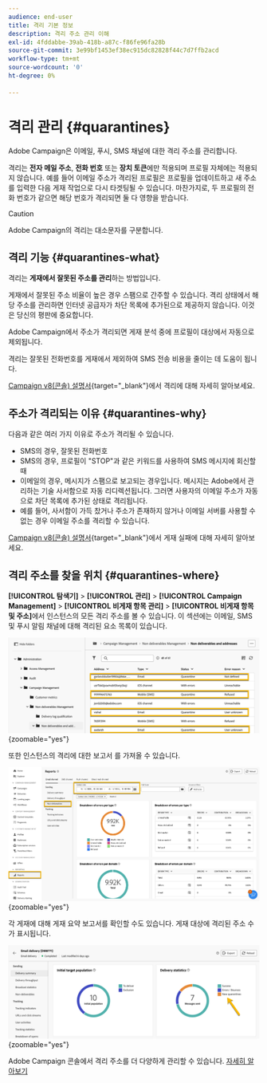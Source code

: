 ```yaml
---
audience: end-user
title: 격리 기본 정보
description: 격리 주소 관리 이해
exl-id: 4fddabbe-39ab-418b-a87c-f86fe96fa28b
source-git-commit: 3e99bf1453ef38ec915dc82828f44c7d7ffb2acd
workflow-type: tm+mt
source-wordcount: '0'
ht-degree: 0%

---
```


# 격리 관리 {#quarantines}

Adobe Campaign은 이메일, 푸시, SMS 채널에 대한 격리 주소를 관리합니다.

격리는 **전자 메일 주소**, **전화 번호** 또는 **장치 토큰**&#x200B;에만 적용되며 프로필 자체에는 적용되지 않습니다. 예를 들어 이메일 주소가 격리된 프로필은 프로필을 업데이트하고 새 주소를 입력한 다음 게재 작업으로 다시 타겟팅될 수 있습니다. 마찬가지로, 두 프로필의 전화 번호가 같으면 해당 번호가 격리되면 둘 다 영향을 받습니다.

>[!CAUTION]
>
>Adobe Campaign의 격리는 대소문자를 구분합니다.

## 격리 기능 {#quarantines-what}

격리는 **게재에서 잘못된 주소를 관리**&#x200B;하는 방법입니다.

게재에서 잘못된 주소 비율이 높은 경우 스팸으로 간주할 수 있습니다. 격리 상태에서 해당 주소를 관리하면 인터넷 공급자가 차단 목록에 추가된으로 제공하지 않습니다. 이것은 당신의 평판에 중요합니다.

Adobe Campaign에서 주소가 격리되면 게재 분석 중에 프로필이 대상에서 자동으로 제외됩니다.

격리는 잘못된 전화번호를 게재에서 제외하여 SMS 전송 비용을 줄이는 데 도움이 됩니다.

[Campaign v8(콘솔) 설명서](https://experienceleague.adobe.com/en/docs/campaign/campaign-v8/send/failures/quarantines){target="_blank"}에서 격리에 대해 자세히 알아보세요.


## 주소가 격리되는 이유 {#quarantines-why}

다음과 같은 여러 가지 이유로 주소가 격리될 수 있습니다.

* SMS의 경우, 잘못된 전화번호
* SMS의 경우, 프로필이 &quot;STOP&quot;과 같은 키워드를 사용하여 SMS 메시지에 회신할 때
* 이메일의 경우, 메시지가 스팸으로 보고되는 경우입니다. 메시지는 Adobe에서 관리하는 기술 사서함으로 자동 리디렉션됩니다. 그러면 사용자의 이메일 주소가 자동으로 차단 목록에 추가된 상태로 격리됩니다.
* 예를 들어, 사서함이 가득 찼거나 주소가 존재하지 않거나 이메일 서버를 사용할 수 없는 경우 이메일 주소를 격리할 수 있습니다.

[Campaign v8(콘솔) 설명서](https://experienceleague.adobe.com/en/docs/campaign/campaign-v8/send/failures/delivery-failures){target="_blank"}에서 게재 실패에 대해 자세히 알아보세요.

## 격리 주소를 찾을 위치 {#quarantines-where}

**[!UICONTROL 탐색기]** > **[!UICONTROL 관리]** > **[!UICONTROL Campaign Management]** > **[!UICONTROL 비게재 항목 관리]** > **[!UICONTROL 비게재 항목 및 주소]**&#x200B;에서 인스턴스의 모든 격리 주소를 볼 수 있습니다. 이 섹션에는 이메일, SMS 및 푸시 알림 채널에 대해 격리된 요소 목록이 있습니다.

![](assets/quarantine_location.png){zoomable="yes"}

또한 인스턴스의 격리에 대한 보고서 를 가져올 수 있습니다.

![](assets/quarantine_reports.png){zoomable="yes"}

각 게재에 대해 게재 요약 보고서를 확인할 수도 있습니다. 게재 대상에 격리된 주소 수 가 표시됩니다.

![](assets/quarantine_delivery.png){zoomable="yes"}

Adobe Campaign 콘솔에서 격리 주소를 더 다양하게 관리할 수 있습니다. [자세히 알아보기](https://experienceleague.adobe.com/en/docs/campaign/campaign-v8/send/failures/quarantines#access-quarantined-addresses)
